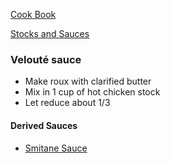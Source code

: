 [Cook Book](https://github.com/vmsmith/CookBook/blob/master/README.md)  

[Stocks and Sauces](https://github.com/vmsmith/CookBook/blob/master/sauces.md)

### Velouté sauce  

* Make roux with clarified butter  
* Mix in 1 cup of hot chicken stock  
* Let reduce about 1/3  

#### Derived Sauces    

* [Smitane Sauce](https://github.com/vmsmith/CookBook/blob/master/sauce_smitane.md)  

